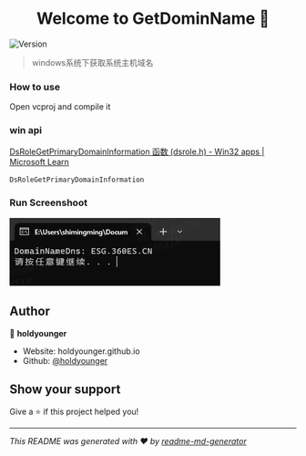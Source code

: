 <h1 align="center">Welcome to GetDominName 👋</h1>
<p>
  <img alt="Version" src="https://img.shields.io/badge/version-v1.0-blue.svg?cacheSeconds=2592000" />
</p>

> windows系统下获取系统主机域名

### How to use

Open vcproj and compile it

### win api

[DsRoleGetPrimaryDomainInformation 函数 (dsrole.h) - Win32 apps | Microsoft Learn](https://learn.microsoft.com/zh-cn/windows/win32/api/dsrole/nf-dsrole-dsrolegetprimarydomaininformation)

```cpp
DsRoleGetPrimaryDomainInformation
```



### Run Screenshoot

![image-20230814091249974](images/README/image-20230814091249974.png)



## Author

👤 **holdyounger**

* Website: holdyounger.github.io
* Github: [@holdyounger](https://github.com/holdyounger)

## Show your support

Give a ⭐️ if this project helped you!

***
_This README was generated with ❤️ by [readme-md-generator](https://github.com/kefranabg/readme-md-generator)_
